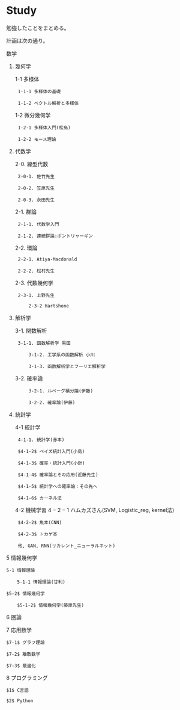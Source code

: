 # Study
勉強したことをまとめる。

計画は次の通り。

数学

1. 幾何学

	1-1 多様体
	
		1-1-1 多様体の基礎
		
		1-1-2 ベクトル解析と多様体
		
	1-2 微分幾何学
	
		1-2-1 多様体入門(松島)
		
		1-2-2 モース理論
		
2. 代数学

	2-0. 線型代数
  
		2-0-1. 佐竹先生
		
		2-0-2. 笠原先生
	   
		2-0-3. 永田先生

   	2-1. 群論
  
		2-1-1. 代数学入門
     
		2-1-2. 連続群論:ポントリャーギン
	  
	2-2. 環論

		2-2-1. Atiya-Macdonald
	   
	   	2-2-2. 松村先生
	  
	2-3. 代数幾何学
    
		2-3-1. 上野先生
		 
           	2-3-2 Hartshone
	   
3. 解析学

	3-1. 関数解析
	
		3-1-1. 函数解析学 黒田
	   
           	3-1-2. 工学系の函数解析 小川
		
           	3-1-3. 函数解析学とフーリエ解析学
		
	3-2. 確率論
	
           	3-2-1. ルベーグ積分論(伊藤)
	   
           	3-2-2. 確率論(伊藤)
	   
4. 統計学

	4-1 統計学
	
		4-1-1. 統計学(赤本)
		
		$4-1-2$ ベイズ統計入門(小島)
		
		$4-1-3$ 確率・統計入門(小針)
		
		$4-1-4$ 確率論とその応用(近藤先生)
		
		$4-1-5$ 統計学への確率論：その先へ
		
		$4-1-6$ カーネル法
		
	4-2 機械学習
		$4-2-1$ ハムカズさん(SVM, Logistic_reg, kernel法)
		
		$4-2-2$ 魚本(CNN)
		
		$4-2-3$ トカゲ本
		
		他, GAN, RNN(リカレント_ニューラルネット)
		
5 情報幾何学

	5-1 情報理論
	
		5-1-1 情報理論(甘利)
		
	$5-2$ 情報幾何学
	
		$5-1-2$ 情報幾何学(藤原先生)
		
$6$ 圏論

$7$ 応用数学

	$7-1$ グラフ理論
	
	$7-2$ 離散数学
	
	$7-3$ 最適化
	
$8$ プログラミング

	$1$ C言語
	
	$2$ Python
